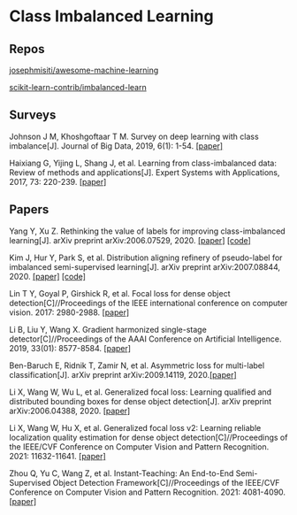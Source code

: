 # Class Imbalanced Learning

## Repos

[josephmisiti/awesome-machine-learning](https://github.com/josephmisiti/awesome-machine-learning)

[scikit-learn-contrib/imbalanced-learn](https://github.com/scikit-learn-contrib/imbalanced-learn)

## Surveys

Johnson J M, Khoshgoftaar T M. Survey on deep learning with class imbalance[J]. Journal of Big Data, 2019, 6(1): 1-54. [[paper]](https://link.springer.com/article/10.1186/s40537-019-0192-5)

Haixiang G, Yijing L, Shang J, et al. Learning from class-imbalanced data: Review of methods and applications[J]. Expert Systems with Applications, 2017, 73: 220-239. [[paper]](https://www.researchgate.net/profile/Yijing-Li-3/publication/311977198_Learning_from_class-imbalanced_data_Review_of_methods_and_applications/links/59c49a27458515548f21a0c2/Learning-from-class-imbalanced-data-Review-of-methods-and-applications.pdf)

## Papers

Yang Y, Xu Z. Rethinking the value of labels for improving class-imbalanced learning[J]. arXiv preprint arXiv:2006.07529, 2020. [[paper]](https://arxiv.org/abs/2006.07529) [[code]](https://github.com/YyzHarry/imbalanced-semi-self)

Kim J, Hur Y, Park S, et al. Distribution aligning refinery of pseudo-label for imbalanced semi-supervised learning[J]. arXiv preprint arXiv:2007.08844, 2020. [[paper]](https://arxiv.org/abs/2007.08844) [[code]](https://github.com/bbuing9/DARP)

Lin T Y, Goyal P, Girshick R, et al. Focal loss for dense object detection[C]//Proceedings of the IEEE international conference on computer vision. 2017: 2980-2988. [[paper]](https://openaccess.thecvf.com/content_ICCV_2017/papers/Lin_Focal_Loss_for_ICCV_2017_paper.pdf)

Li B, Liu Y, Wang X. Gradient harmonized single-stage detector[C]//Proceedings of the AAAI Conference on Artificial Intelligence. 2019, 33(01): 8577-8584. [[paper]](https://ojs.aaai.org/index.php/AAAI/article/view/4877/4750)

Ben-Baruch E, Ridnik T, Zamir N, et al. Asymmetric loss for multi-label classification[J]. arXiv preprint arXiv:2009.14119, 2020.[[paper]](https://arxiv.org/pdf/2009.14119.pdf)

Li X, Wang W, Wu L, et al. Generalized focal loss: Learning qualified and distributed bounding boxes for dense object detection[J]. arXiv preprint arXiv:2006.04388, 2020. [[paper]](https://arxiv.org/pdf/2006.04388.pdf)

Li X, Wang W, Hu X, et al. Generalized focal loss v2: Learning reliable localization quality estimation for dense object detection[C]//Proceedings of the IEEE/CVF Conference on Computer Vision and Pattern Recognition. 2021: 11632-11641. [[paper]](https://openaccess.thecvf.com/content/CVPR2021/papers/Li_Generalized_Focal_Loss_V2_Learning_Reliable_Localization_Quality_Estimation_for_CVPR_2021_paper.pdf)

Zhou Q, Yu C, Wang Z, et al. Instant-Teaching: An End-to-End Semi-Supervised Object Detection Framework[C]//Proceedings of the IEEE/CVF Conference on Computer Vision and Pattern Recognition. 2021: 4081-4090. [[paper]](https://openaccess.thecvf.com/content/CVPR2021/papers/Zhou_Instant-Teaching_An_End-to-End_Semi-Supervised_Object_Detection_Framework_CVPR_2021_paper.pdf)





